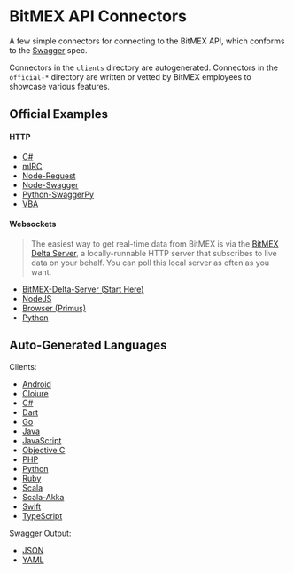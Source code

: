 BitMEX API Connectors
=====================

A few simple connectors for connecting to the BitMEX API, which conforms to the
[Swagger](https://github.com/wordnik/swagger-spec/blob/master/versions/1.2.md) spec.

Connectors in the `clients` directory are autogenerated. Connectors in the `official-*` directory
are written or vetted by BitMEX employees to showcase various features.

Official Examples
-----------------

#### HTTP

* [C#](/official-http/csharp)
* [mIRC](/official-http/mIRC)
* [Node-Request](/official-http/node-request)
* [Node-Swagger](/official-http/node-swagger)
* [Python-SwaggerPy](/official-http/python-swaggerpy)
* [VBA](/official-http/vba)

#### Websockets

> The easiest way to get real-time data from BitMEX is via the
[BitMEX Delta Server](/official-ws/delta-server), a locally-runnable
HTTP server that subscribes to live data on your behalf.
You can poll this local server as often as you want.

* [BitMEX-Delta-Server (Start Here)](/official-ws/delta-server)
* [NodeJS](/official-ws/nodejs)
* [Browser (Primus)](/official-ws/browser-primus)
* [Python](/official-ws/python)

Auto-Generated Languages
------------------------

Clients:

* [Android](/auto-generated/android)
* [Clojure](/auto-generated/clojure)
* [C#](/auto-generated/csharp)
* [Dart](/auto-generated/dart)
* [Go](/auto-generated/go)
* [Java](/auto-generated/java)
* [JavaScript](/auto-generated/javascript)
* [Objective C](/auto-generated/objc)
* [PHP](/auto-generated/php)
* [Python](/auto-generated/python)
* [Ruby](/auto-generated/ruby)
* [Scala](/auto-generated/scala)
* [Scala-Akka](/auto-generated/akka-scala)
* [Swift](/auto-generated/swift4)
* [TypeScript](/auto-generated/typescript-fetch)

Swagger Output:

* [JSON](/auto-generated/swagger)
* [YAML](/auto-generated/swagger-yaml)
